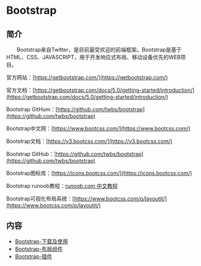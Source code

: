 # Bootstrap

## 简介
&#8195;&#8195;Bootstrap来自Twitter，是目前最受欢迎的前端框架。Bootstrap是基于HTML、CSS、JAVASCRIPT，用于开发响应式布局、移动设备优先的WEB项目。

官方网站：[https://getbootstrap.com/](https://getbootstrap.com/)

官方文档：[https://getbootstrap.com/docs/5.0/getting-started/introduction/](https://getbootstrap.com/docs/5.0/getting-started/introduction/)

Bootstrap GitHum：[https://github.com/twbs/bootstrap](https://github.com/twbs/bootstrap)

Bootstrap中文网：[https://www.bootcss.com/](https://www.bootcss.com/)

Bootstrap文档：[https://v3.bootcss.com/](https://v3.bootcss.com/)

Bootstrap GitHub：[https://github.com/twbs/bootstrap](https://github.com/twbs/bootstrap)

Bootstrap图标库：[https://icons.bootcss.com/](https://icons.bootcss.com/)

Bootstrap runoob教程：[runoob.com 中文教程](https://www.runoob.com/bootstrap/bootstrap-environment-setup.html)

Bootstrap可视化布局系统：[https://www.bootcss.com/p/layoutit/](https://www.bootcss.com/p/layoutit/)

## 内容
- [Bootstrap-下载及使用](https://ebook.big1000.com/15-HTML+CSS+JavaScript/04-Bootstrap/01-Bootstrap-%E4%B8%8B%E8%BD%BD%E5%8F%8A%E4%BD%BF%E7%94%A8.html)
- [Bootstrap-布局组件](https://ebook.big1000.com/15-HTML+CSS+JavaScript/04-Bootstrap/02-Bootstrap-%E5%B8%83%E5%B1%80%E7%BB%84%E4%BB%B6.html)
- [Bootstrap-插件](https://ebook.big1000.com/15-HTML+CSS+JavaScript/04-Bootstrap/03-Bootstrap-%E6%8F%92%E4%BB%B6.html)
